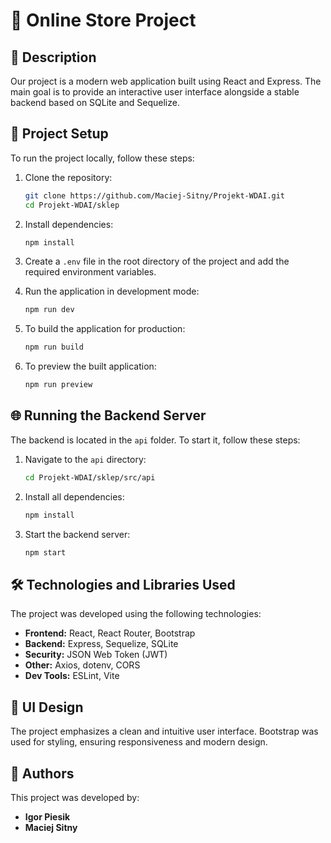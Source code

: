 # 📌 Online Store Project

## 📖 Description

Our project is a modern web application built using React and Express. The main goal is to provide an interactive user interface alongside a stable backend based on SQLite and Sequelize.

## 🚀 Project Setup

To run the project locally, follow these steps:

1. Clone the repository:

   ```sh
   git clone https://github.com/Maciej-Sitny/Projekt-WDAI.git
   cd Projekt-WDAI/sklep
   ```
2. Install dependencies:

   ```sh
   npm install
   ```
3. Create a `.env` file in the root directory of the project and add the required environment variables.
4. Run the application in development mode:

   ```sh
   npm run dev
   ```
5. To build the application for production:

   ```sh
   npm run build
   ```
6. To preview the built application:

   ```sh
   npm run preview
   ```

## 🌐 Running the Backend Server

The backend is located in the `api` folder. To start it, follow these steps:

1. Navigate to the `api` directory:

   ```sh
   cd Projekt-WDAI/sklep/src/api
   ```
2. Install all dependencies:

   ```sh
   npm install
   ```
3. Start the backend server:

   ```sh
   npm start
   ```

## 🛠 Technologies and Libraries Used

The project was developed using the following technologies:

* **Frontend:** React, React Router, Bootstrap
* **Backend:** Express, Sequelize, SQLite
* **Security:** JSON Web Token (JWT)
* **Other:** Axios, dotenv, CORS
* **Dev Tools:** ESLint, Vite

## 🎨 UI Design

The project emphasizes a clean and intuitive user interface. Bootstrap was used for styling, ensuring responsiveness and modern design.

## 👥 Authors

This project was developed by:

* **Igor Piesik**
* **Maciej Sitny**
